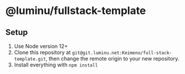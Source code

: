 # @luminu/fullstack-template

## Setup

1. Use Node version 12+
2. Clone this repository at `git@git.luminu.net:Keimeno/full-stack-template.git`,
   then change the remote origin to your new repository.
3. Install everything with `npm install`

